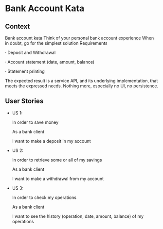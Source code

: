 # Bank Account Kata

## Context

Bank account kata Think of your personal bank account experience When in doubt, go for the simplest solution Requirements

·         Deposit and Withdrawal

·         Account statement (date, amount, balance)

·         Statement printing



The expected result is a service API, and its underlying implementation, that meets the expressed needs.
Nothing more, especially no UI, no persistence.



## User Stories

- US 1:

    In order to save money

    As a bank client

    I want to make a deposit in my account


- US 2:

    In order to retrieve some or all of my savings

    As a bank client

    I want to make a withdrawal from my account



- US 3:

    In order to check my operations

    As a bank client

    I want to see the history (operation, date, amount, balance) of my operations